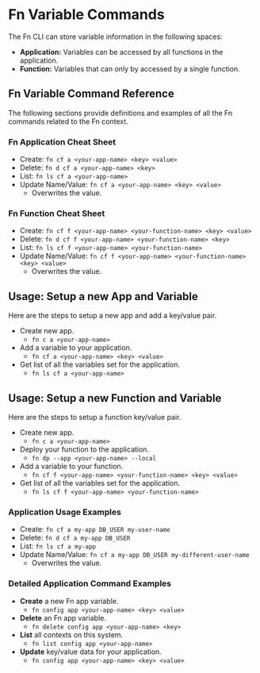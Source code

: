 # Fn Variable Commands
The Fn CLI can store variable information in the following spaces:

* **Application:** Variables can be accessed by all functions in the application.
* **Function:** Variables that can only by accessed by a single function.


## Fn Variable Command Reference
The following sections provide definitions and examples of all the Fn commands related to the Fn context.


### Fn Application Cheat Sheet
* Create: `fn cf a <your-app-name> <key> <value>`
* Delete: `fn d cf a <your-app-name> <key>`
* List: `fn ls cf a <your-app-name>`
* Update Name/Value: `fn cf a <your-app-name> <key> <value>`
    * Overwrites the value.


### Fn Function Cheat Sheet
* Create: `fn cf f <your-app-name> <your-function-name> <key> <value>`
* Delete: `fn d cf f <your-app-name> <your-function-name> <key>`
* List: `fn ls cf f <your-app-name> <your-function-name>`
* Update Name/Value: `fn cf f <your-app-name> <your-function-name> <key> <value>`
    * Overwrites the value.


## Usage: Setup a new App and Variable
Here are the steps to setup a new app and add a key/value pair.
* Create new app.
    * `fn c a <your-app-name>`
* Add a variable to your application.
    * `fn cf a <your-app-name> <key> <value>`
* Get list of all the variables set for the application.
    * `fn ls cf a <your-app-name>`


## Usage: Setup a new Function and Variable
Here are the steps to setup a function key/value pair.
* Create new app.
    * `fn c a <your-app-name>`
* Deploy your function to the application.
    * `fn dp --app <your-app-name> --local`
* Add a variable to your function.
    * `fn cf f <your-app-name> <your-function-name> <key> <value>`
* Get list of all the variables set for the application.
    * `fn ls cf f <your-app-name> <your-function-name>`


### Application Usage Examples
* Create: `fn cf a my-app DB_USER my-user-name`
* Delete: `fn d cf a my-app DB_USER`
* List: `fn ls cf a my-app`
* Update Name/Value: `fn cf a my-app DB_USER my-different-user-name`
    * Overwrites the value.



### Detailed Application Command Examples
* **Create** a new Fn app variable.
    * `fn config app <your-app-name> <key> <value>`
* **Delete** an Fn app variable.
    * `fn delete config app <your-app-name> <key>`
* **List** all contexts on this system.
    * `fn list config app <your-app-name>`
* **Update** key/value data for your application.
    * `fn config app <your-app-name> <key> <value>`
